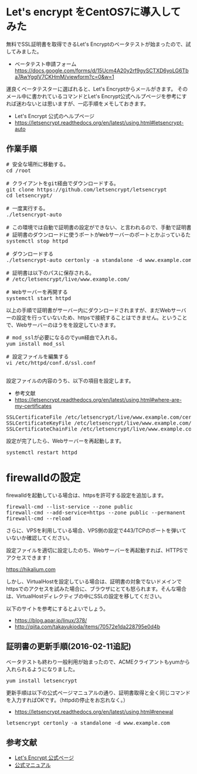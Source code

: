 Let's encrypt をCentOS7に導入してみた
====

無料でSSL証明書を取得できるLet's Encryptのベータテストが始まったので、試してみました。

* ベータテスト申請フォーム
https://docs.google.com/forms/d/15Ucm4A20y2rf9gySCTXD6yoLG6Tba7AwYgglV7CKHmM/viewform?c=0&w=1

運良くベータテスターに選ばれると、Let's Encryptからメールがきます。
そのメール中に書かれているコマンドとLet's Encrypt公式ヘルプページを参考にすれば迷わないとは思いますが、一応手順をメモしておきます。

* Let's Encrypt 公式のヘルプページ
 * https://letsencrypt.readthedocs.org/en/latest/using.html#letsencrypt-auto

## 作業手順

<pre class="brush: bash">
# 安全な場所に移動する。
cd /root

# クライアントをgit経由でダウンロードする。 
git clone https://github.com/letsencrypt/letsencrypt
cd letsencrypt/

# 一度実行する。
./letsencrypt-auto

# この環境では自動で証明書の設定ができない、と言われるので、手動で証明書をダウンロードする。
# 証明書のダウンロードに使うポートがWebサーバーのポートとかぶっているため、一度Webサーバーを停止する。
systemctl stop httpd

# ダウンロードする
./letsencrypt-auto certonly -a standalone -d www.example.com --server https://acme-v01.api.letsencrypt.org/directory --agree-dev-preview

# 証明書は以下のパスに保存される。
# /etc/letsencrypt/live/www.example.com/

# Webサーバーを再開する
systemctl start httpd
</pre>

以上の手順で証明書がサーバー内にダウンロードされますが、まだWebサーバーの設定を行っていないため、httpsで接続することはできません。ということで、Webサーバーのほうをを設定していきます。
<pre class="brush: bash">
# mod_sslが必要になるのでyum経由で入れる。
yum install mod_ssl

# 設定ファイルを編集する
vi /etc/httpd/conf.d/ssl.conf

</pre>

設定ファイルの内容のうち、以下の項目を設定します。
* 参考文献
 * https://letsencrypt.readthedocs.org/en/latest/using.html#where-are-my-certificates

<pre>
SSLCertificateFile /etc/letsencrypt/live/www.example.com/cert.pem
SSLCertificateKeyFile /etc/letsencrypt/live/www.example.com/privkey.pem
SSLCertificateChainFile /etc/letsencrypt/live/www.example.com/chain.pem
</pre>

設定が完了したら、Webサーバーを再起動します。
<pre class="brush: bash">
systemctl restart httpd
</pre>

# firewalldの設定
firewalldを起動している場合は、httpsを許可する設定を追加します。
<pre class="brush: bash">
firewall-cmd --list-service --zone public
firewall-cmd --add-service=https --zone public --permanent
firewall-cmd --reload
</pre>

さらに、VPSを利用している場合、VPS側の設定で443/TCPのポートを弾いていないか確認してください。

設定ファイルを適切に設定したのち、Webサーバーを再起動すれば、HTTPSでアクセスできます！

https://hikalium.com

しかし、VirtualHostを設定している場合は、証明書の対象でないドメインでhttpsでのアクセスを試みた場合に、ブラウザにとても怒られます。そんな場合は、VirtualHostディレクティブの中にSSLの設定を移してください。

以下のサイトを参考にするとよいでしょう。
* https://blog.apar.jp/linux/378/
* http://qiita.com/takayukioda/items/70572e1da228795e0d4b

## 証明書の更新手順(2016-02-11追記)
ベータテストも終わり一般利用が始まったので、ACMEクライアントもyumから入れられるようになりました。
<pre class="brush: bash">
yum install letsencrypt 
</pre>
更新手順は以下の公式ページマニュアルの通り、証明書取得と全く同じコマンドを入力すればOKです。（httpdの停止をお忘れなく。）
* https://letsencrypt.readthedocs.org/en/latest/using.html#renewal

<pre class="brush: bash">
letsencrypt certonly -a standalone -d www.example.com
</pre>

## 参考文献
* [Let's Encrypt 公式ページ](https://letsencrypt.org/) 
* [公式マニュアル](https://letsencrypt.readthedocs.org/en/latest/index.html)


